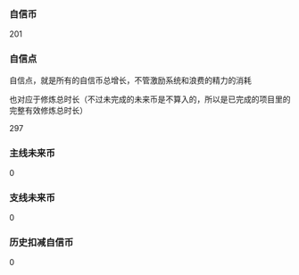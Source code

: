 ### 自信币
201

### 自信点
自信点，就是所有的自信币总增长，不管激励系统和浪费的精力的消耗

也对应于修炼总时长（不过未完成的未来币是不算入的，所以是已完成的项目里的完整有效修炼总时长）

297

### 主线未来币
0

### 支线未来币
0

### 历史扣减自信币
0
